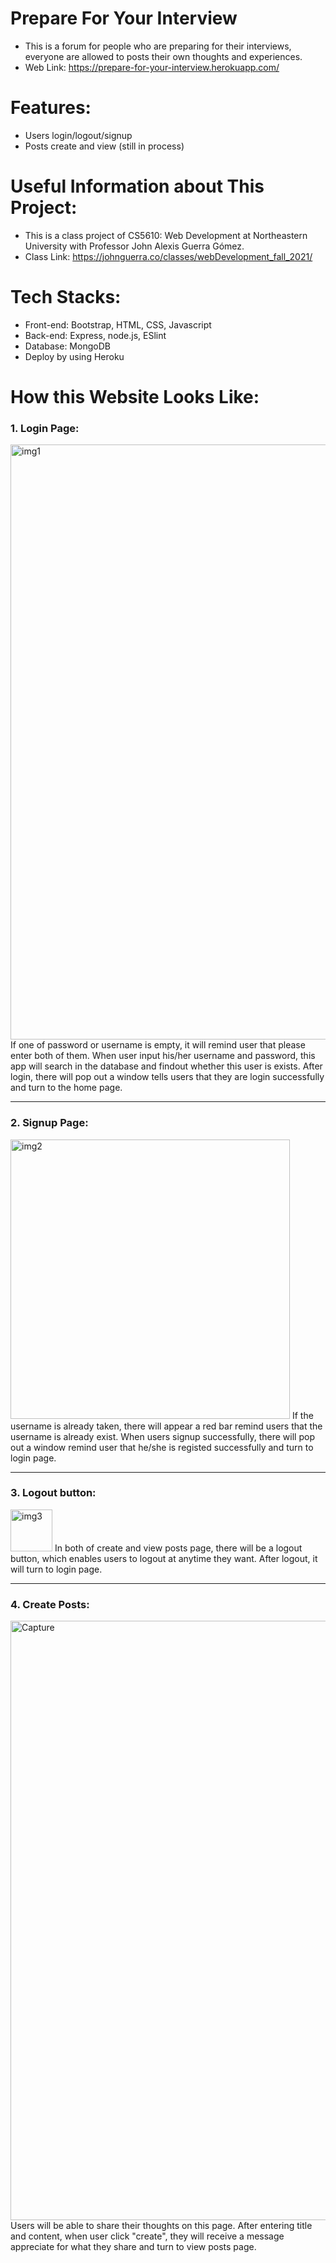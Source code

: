 # Prepare For Your Interview 
- This is a forum for people who are preparing for their interviews, everyone are allowed to posts their own thoughts and experiences.
- Web Link: https://prepare-for-your-interview.herokuapp.com/

# Features:
- Users login/logout/signup
- Posts create and view (still in process)

# Useful Information about This Project:
- This is a class project of CS5610: Web Development at Northeastern University with Professor John Alexis Guerra Gómez.
- Class Link: https://johnguerra.co/classes/webDevelopment_fall_2021/

# Tech Stacks:
- Front-end: Bootstrap, HTML, CSS, Javascript
- Back-end: Express, node.js, ESlint
- Database: MongoDB
- Deploy by using Heroku

# How this Website Looks Like:
### 1. Login Page:
<img width="952" alt="img1" src="https://user-images.githubusercontent.com/77944820/139608734-64ae2ebe-7dc6-4086-86f2-e4d0a8f7edf5.PNG">
If one of password or username is empty, it will remind user that please enter both of them. When user input his/her username and password, this app will search in the database and findout whether this user is exists. After login, there will pop out a window tells users that they are login successfully and turn to the home page.

---

### 2. Signup Page:
<img width="447" alt="img2" src="https://user-images.githubusercontent.com/77944820/139608758-c56a679f-7da6-43d6-819f-950a792cedd2.PNG">
If the username is already taken, there will appear a red bar remind users that the username is already exist. When users signup successfully, there will pop out a window remind user that he/she is registed successfully and turn to login page.

---

### 3. Logout button:
<img width="67" alt="img3" src="https://user-images.githubusercontent.com/77944820/139608766-efb643b0-bffa-4e5e-87ba-8133d0f3196f.PNG">
In both of create and view posts page, there will be a logout button, which enables users to logout at anytime they want. After logout, it will turn to login page.

---

### 4. Create Posts:
<img width="959" alt="Capture" src="https://user-images.githubusercontent.com/77944820/139608776-d0215b9e-fefb-49d0-ace6-3634f22a7e7e.PNG">
Users will be able to share their thoughts on this page. After entering title and content, when user click "create", they will receive a message appreciate for what they share and turn to view posts page.
